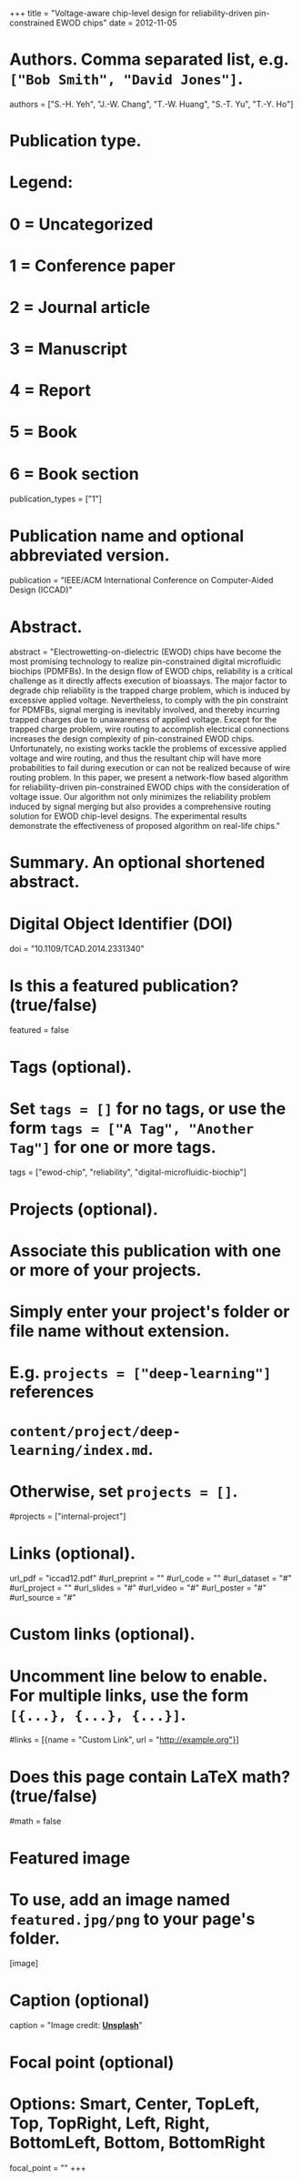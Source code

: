 +++
title = "Voltage-aware chip-level design for reliability-driven pin-constrained EWOD chips"
date = 2012-11-05

# Authors. Comma separated list, e.g. `["Bob Smith", "David Jones"]`.
authors = ["S.-H. Yeh", "J.-W. Chang", "T.-W. Huang", "S.-T. Yu", "T.-Y. Ho"]

# Publication type.
# Legend:
# 0 = Uncategorized
# 1 = Conference paper
# 2 = Journal article
# 3 = Manuscript
# 4 = Report
# 5 = Book
# 6 = Book section
publication_types = ["1"]

# Publication name and optional abbreviated version.
publication = "IEEE/ACM International Conference on Computer-Aided Design (ICCAD)"

# Abstract.
abstract = "Electrowetting-on-dielectric (EWOD) chips have become the most promising technology to realize pin-constrained digital microfluidic biochips (PDMFBs). In the design flow of EWOD chips, reliability is a critical challenge as it directly affects execution of bioassays. The major factor to degrade chip reliability is the trapped charge problem, which is induced by excessive applied voltage. Nevertheless, to comply with the pin constraint for PDMFBs, signal merging is inevitably involved, and thereby incurring trapped charges due to unawareness of applied voltage. Except for the trapped charge problem, wire routing to accomplish electrical connections increases the design complexity of pin-constrained EWOD chips. Unfortunately, no existing works tackle the problems of excessive applied voltage and wire routing, and thus the resultant chip will have more probabilities to fail during execution or can not be realized because of wire routing problem. In this paper, we present a network-flow based algorithm for reliability-driven pin-constrained EWOD chips with the consideration of voltage issue. Our algorithm not only minimizes the reliability problem induced by signal merging but also provides a comprehensive routing solution for EWOD chip-level designs. The experimental results demonstrate the effectiveness of proposed algorithm on real-life chips."

# Summary. An optional shortened abstract.

# Digital Object Identifier (DOI)
doi = "10.1109/TCAD.2014.2331340"

# Is this a featured publication? (true/false)
featured = false

# Tags (optional).
#   Set `tags = []` for no tags, or use the form `tags = ["A Tag", "Another Tag"]` for one or more tags.
tags = ["ewod-chip", "reliability", "digital-microfluidic-biochip"]

# Projects (optional).
#   Associate this publication with one or more of your projects.
#   Simply enter your project's folder or file name without extension.
#   E.g. `projects = ["deep-learning"]` references 
#   `content/project/deep-learning/index.md`.
#   Otherwise, set `projects = []`.
#projects = ["internal-project"]

# Links (optional).
url_pdf = "iccad12.pdf"
#url_preprint = ""
#url_code = ""
#url_dataset = "#"
#url_project = ""
#url_slides = "#"
#url_video = "#"
#url_poster = "#"
#url_source = "#"

# Custom links (optional).
#   Uncomment line below to enable. For multiple links, use the form `[{...}, {...}, {...}]`.
#links = [{name = "Custom Link", url = "http://example.org"}]

# Does this page contain LaTeX math? (true/false)
#math = false

# Featured image
# To use, add an image named `featured.jpg/png` to your page's folder. 
[image]
  # Caption (optional)
  caption = "Image credit: [**Unsplash**](https://unsplash.com/photos/pLCdAaMFLTE)"

  # Focal point (optional)
  # Options: Smart, Center, TopLeft, Top, TopRight, Left, Right, BottomLeft, Bottom, BottomRight
  focal_point = ""
+++


